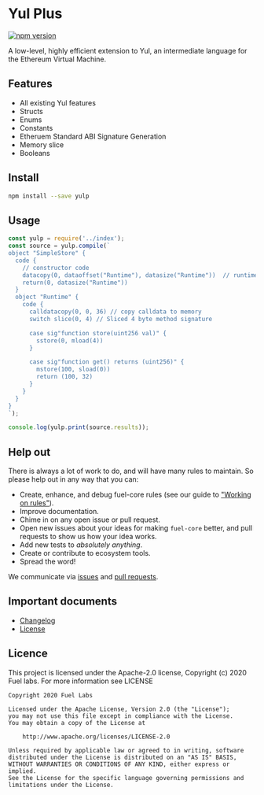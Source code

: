 # Yul Plus

[![npm version](https://badge.fury.io/js/yulp.svg)](https://badge.fury.io/js/yulp)

A low-level, highly efficient extension to Yul, an intermediate language for the Ethereum Virtual Machine.

## Features
- All existing Yul features
- Structs
- Enums
- Constants
- Etheruem Standard ABI Signature Generation
- Memory slice
- Booleans

## Install

```sh
npm install --save yulp
```

## Usage

```js
const yulp = require('../index');
const source = yulp.compile(`
object "SimpleStore" {
  code {
    // constructor code
    datacopy(0, dataoffset("Runtime"), datasize("Runtime"))  // runtime code
    return(0, datasize("Runtime"))
  }
  object "Runtime" {
    code {
      calldatacopy(0, 0, 36) // copy calldata to memory
      switch slice(0, 4) // Sliced 4 byte method signature

      case sig"function store(uint256 val)" {
        sstore(0, mload(4))
      }

      case sig"function get() returns (uint256)" {
        mstore(100, sload(0))
        return (100, 32)
      }
    }
  }
}
`);

console.log(yulp.print(source.results));
```

## Help out

There is always a lot of work to do, and will have many rules to maintain. So please help out in any way that you can:

- Create, enhance, and debug fuel-core rules (see our guide to ["Working on rules"](./.github/CONTRIBUTING.md)).
- Improve documentation.
- Chime in on any open issue or pull request.
- Open new issues about your ideas for making `fuel-core` better, and pull requests to show us how your idea works.
- Add new tests to *absolutely anything*.
- Create or contribute to ecosystem tools.
- Spread the word!

We communicate via [issues](https://github.com/fuellabs/fuel-core/issues) and [pull requests](https://github.com/fuellabs/fuel-core/pulls).

## Important documents

- [Changelog](CHANGE_LOG.md)
- [License](https://raw.githubusercontent.com/fuellabs/fuel-core/master/LICENSE)

## Licence

This project is licensed under the Apache-2.0 license, Copyright (c) 2020 Fuel labs. For more information see LICENSE

```
Copyright 2020 Fuel Labs

Licensed under the Apache License, Version 2.0 (the "License");
you may not use this file except in compliance with the License.
You may obtain a copy of the License at

    http://www.apache.org/licenses/LICENSE-2.0

Unless required by applicable law or agreed to in writing, software
distributed under the License is distributed on an "AS IS" BASIS,
WITHOUT WARRANTIES OR CONDITIONS OF ANY KIND, either express or implied.
See the License for the specific language governing permissions and
limitations under the License.
```
